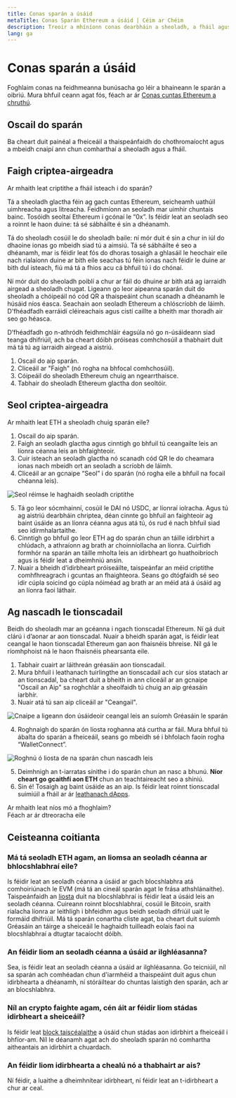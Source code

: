 ```yaml
---
title: Conas sparán a úsáid
metaTitle: Conas Sparán Ethereum a úsáid | Céim ar Chéim
description: Treoir a mhíníonn conas dearbháin a sheoladh, a fháil agus nascadh le tionscadail Web3.
lang: ga
---
```


# Conas sparán a úsáid

Foghlaim conas na feidhmeanna bunúsacha go léir a bhaineann le sparán a oibriú. Mura bhfuil ceann agat fós, féach ar ár [Conas cuntas Ethereum a chruthú](/guides/how-to-create-an-ethereum-account/).

## Oscail do sparán

Ba cheart duit painéal a fheiceáil a thaispeánfaidh do chothromaíocht agus a mbeidh cnaipí ann chun comharthaí a sheoladh agus a fháil.

## Faigh criptea-airgeadra

Ar mhaith leat criptithe a fháil isteach i do sparán?

Tá a sheoladh glactha féin ag gach cuntas Ethereum, seicheamh uathúil uimhreacha agus litreacha. Feidhmíonn an seoladh mar uimhir chuntais bainc. Tosóidh seoltaí Ethereum i gcónaí le “0x”. Is féidir leat an seoladh seo a roinnt le haon duine: tá sé sábháilte é sin a dhéanamh.

Tá do sheoladh cosúil le do sheoladh baile: ní mór duit é sin a chur in iúl do dhaoine ionas go mbeidh siad tú a aimsiú. Tá sé sábháilte é seo a dhéanamh, mar is féidir leat fós do dhoras tosaigh a ghlasáil le heochair eile nach rialaíonn duine ar bith eile seachas tú féin ionas nach féidir le duine ar bith dul isteach, fiú má tá a fhios acu cá bhfuil tú i do chónaí.

Ní mór duit do sheoladh poiblí a chur ar fáil do dhuine ar bith atá ag iarraidh airgead a sheoladh chugat. Ligeann go leor aipeanna sparán duit do sheoladh a chóipeáil nó cód QR a thaispeáint chun scanadh a dhéanamh le húsáid níos éasca. Seachain aon seoladh Ethereum a chlóscríobh de láimh. D'fhéadfadh earráidí cléireachais agus cistí caillte a bheith mar thoradh air seo go héasca.

D’fhéadfadh go n-athródh feidhmchláir éagsúla nó go n-úsáideann siad teanga dhifriúil, ach ba cheart dóibh próiseas comhchosúil a thabhairt duit má tá tú ag iarraidh airgead a aistriú.

1. Oscail do aip sparán.
2. Cliceáil ar "Faigh" (nó rogha na bhfocal comhchosúil).
3. Cóipeáil do sheoladh Ethereum chuig an ngearrthaisce.
4. Tabhair do sheoladh Ethereum glactha don seoltóir.

## Seol criptea-airgeadra

Ar mhaith leat ETH a sheoladh chuig sparán eile?

1. Oscail do aip sparán.
2. Faigh an seoladh glactha agus cinntigh go bhfuil tú ceangailte leis an líonra céanna leis an bhfaighteoir.
3. Cuir isteach an seoladh glactha nó scanadh cód QR le do cheamara ionas nach mbeidh ort an seoladh a scríobh de láimh.
4. Cliceáil ar an gcnaipe “Seol” i do sparán (nó rogha eile a bhfuil na focail chéanna leis).

![Seol réimse le haghaidh seoladh criptithe](./send.png)
<br/>

5. Tá go leor sócmhainní, cosúil le DAI nó USDC, ar líonraí iolracha. Agus tú ag aistriú dearbháin chriptea, déan cinnte go bhfuil an faighteoir ag baint úsáide as an líonra céanna agus atá tú, ós rud é nach bhfuil siad seo idirmhalartaithe.
6. Cinntigh go bhfuil go leor ETH ag do sparán chun an táille idirbhirt a chlúdach, a athraíonn ag brath ar choinníollacha an líonra. Cuirfidh formhór na sparán an táille mholta leis an idirbheart go huathoibríoch agus is féidir leat a dheimhniú ansin.
7. Nuair a bheidh d’idirbheart próiseáilte, taispeánfar an méid criptithe comhfhreagrach i gcuntas an fhaighteora. Seans go dtógfaidh sé seo idir cúpla soicind go cúpla nóiméad ag brath ar an méid atá á úsáid ag an líonra faoi láthair.

## Ag nascadh le tionscadail

Beidh do sheoladh mar an gcéanna i ngach tionscadal Ethereum. Ní gá duit clárú i d’aonar ar aon tionscadal. Nuair a bheidh sparán agat, is féidir leat ceangal le haon tionscadal Ethereum gan aon fhaisnéis bhreise. Níl gá le ríomhphoist ná le haon fhaisnéis phearsanta eile.

1. Tabhair cuairt ar láithreán gréasáin aon tionscadail.
2. Mura bhfuil i leathanach tuirlingthe an tionscadail ach cur síos statach ar an tionscadal, ba cheart duit a bheith in ann cliceáil ar an gcnaipe "Oscail an Aip" sa roghchlár a sheolfaidh tú chuig an aip gréasáin iarbhír.
3. Nuair atá tú san aip cliceáil ar "Ceangail".

![Cnaipe a ligeann don úsáideoir ceangal leis an suíomh Gréasáin le sparán](./connect1.png)

4. Roghnaigh do sparán ón liosta roghanna atá curtha ar fáil. Mura bhfuil tú ábalta do sparán a fheiceáil, seans go mbeidh sé i bhfolach faoin rogha “WalletConnect”.

![Roghnú ó liosta de na sparán chun nascadh leis](./connect2.png)

5. Deimhnigh an t-iarratas sínithe i do sparán chun an nasc a bhunú. **Níor cheart go gcaithfí aon ETH** chun an teachtaireacht seo a shíniú.
6. Sin é! Tosaigh ag baint úsáide as an aip. Is féidir leat roinnt tionscadal suimiúil a fháil ar ár [leathanach dApps](/dapps/#explore). <br />

<InfoBanner shouldSpaceBetween emoji=":eyes:">
  <div>Ar mhaith leat níos mó a fhoghlaim?</div>
  <ButtonLink href="/guides/">
    Féach ar ár dtreoracha eile
  </ButtonLink>
</InfoBanner>

## Ceisteanna coitianta

### Má tá seoladh ETH agam, an liomsa an seoladh céanna ar bhlocshlabhraí eile?

Is féidir leat an seoladh céanna a úsáid ar gach blocshlabhra atá comhoiriúnach le EVM (má tá an cineál sparán agat le frása athshlánaithe). Taispeánfaidh an [liosta](https://chainlist.org/) duit na blocshlabhraí is féidir leat a úsáid leis an seoladh céanna. Cuireann roinnt blocshlabhraí, cosúil le Bitcoin, sraith rialacha líonra ar leithligh i bhfeidhm agus beidh seoladh difriúil uait le formáid dhifriúil. Má tá sparán conartha cliste agat, ba cheart duit suíomh Gréasáin an táirge a sheiceáil le haghaidh tuilleadh eolais faoi na blocshlabhraí a dtugtar tacaíocht dóibh.

### An féidir liom an seoladh céanna a úsáid ar ilghléasanna?

Sea, is féidir leat an seoladh céanna a úsáid ar ilghléasanna. Go teicniúil, níl sa sparán ach comhéadan chun d'iarmhéid a thaispeáint duit agus chun idirbhearta a dhéanamh, ní stóráiltear do chuntas laistigh den sparán, ach ar an blocshlabhra.

### Níl an crypto faighte agam, cén áit ar féidir liom stádas idirbheart a sheiceáil?

Is féidir leat [block taiscéalaithe](/developers/docs/data-and-analytics/block-explorers/) a úsáid chun stádas aon idirbhirt a fheiceáil i bhfíor-am. Níl le déanamh agat ach do sheoladh sparán nó comhartha aitheantais an idirbhirt a chuardach.

### An féidir liom idirbhearta a chealú nó a thabhairt ar ais?

Ní féidir, a luaithe a dheimhnítear idirbheart, ní féidir leat an t-idirbheart a chur ar ceal.
